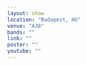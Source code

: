 ```yaml
---
layout: show
location: "Budapest, HU"
venue: "A38"
bands: ""
link: ""
poster: ""
youtube: ""
---
```



